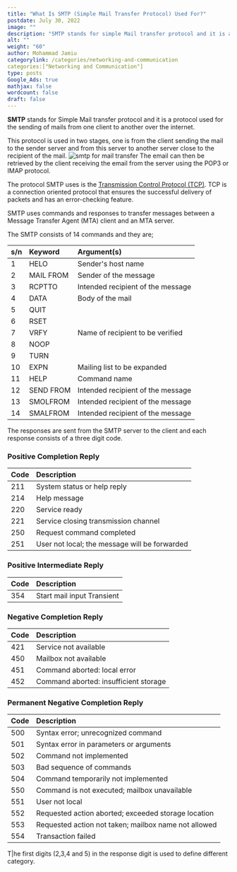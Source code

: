 ```yaml
---
title: "What Is SMTP (Simple Mail Transfer Protocol) Used For?"
postdate: July 30, 2022
image: ""
description: "SMTP stands for simple Mail transfer protocol and it is a protocol used for the sending of mails from one client to another over the internet"
alt: ""
weight: "60"
author: Mohammad Jamiu
categorylink: /categories/networking-and-communication
categories:["Networking and Communication"]
type: posts
Google_Ads: true
mathjax: false
wordcount: false
draft: false
---
```


**SMTP** stands for Simple Mail transfer protocol and it is a protocol used for the sending of mails from one client to another over the internet.

This protocol is used in two stages, one is from the client sending the mail to the sender server and from this server to another server close to the recipient of the mail.
<img src="/images/smtpserver.png" alt="smtp for mail transfer" loading="lazy">
The email can then be retrieved by the client receiving the email from the server using the POP3 or IMAP protocol.

The protocol SMTP uses is the <a class="links-to-article" href="/networking/what-is-tcp-ip-and-how-it-is-different-from-osi-model/">Transmission Control Protocol (TCP)</a>. TCP is a connection oriented protocol that ensures the successful delivery of packets and has an error-checking feature.

SMTP uses commands and responses to transfer messages between a Message Transfer Agent (MTA) client and an MTA server.

The SMTP consists of 14 commands and they are;

| s/n | Keyword   | Argument(s)                       |
| :-- | :-------- | :-------------------------------- |
| 1   | HELO      | Sender's host name                |
| 2   | MAIL FROM | Sender of the message             |
| 3   | RCPTTO    | Intended recipient of the message |
| 4   | DATA      | Body of the mail                  |
| 5   | QUIT      |                                   |
| 6   | RSET      |                                   |
| 7   | VRFY      | Name of recipient to be verified  |
| 8   | NOOP      |                                   |
| 9   | TURN      |                                   |
| 10  | EXPN      | Mailing list to be expanded       |
| 11  | HELP      | Command name                      |
| 12  | SEND FROM | Intended recipient of the message |
| 13  | SMOLFROM  | Intended recipient of the message |
| 14  | SMALFROM  | Intended recipient of the message |

The responses are sent from the SMTP server to the client and each response consists of a three digit code.

### Positive Completion Reply

| Code | Description                                   |
| :--- | :-------------------------------------------- |
| 211  | System status or help reply                   |
| 214  | Help message                                  |
| 220  | Service ready                                 |
| 221  | Service closing transmission channel          |
| 250  | Request command completed                     |
| 251  | User not local; the message will be forwarded |

### Positive Intermediate Reply

| Code | Description                |
| :--- | :------------------------- |
| 354  | Start mail input Transient |

### Negative Completion Reply

| Code | Description                           |
| :--- | :------------------------------------ |
| 421  | Service not available                 |
| 450  | Mailbox not available                 |
| 451  | Command aborted: local error          |
| 452  | Command aborted: insufficient storage |

### Permanent Negative Completion Reply

| Code | Description                                          |
| :--- | :--------------------------------------------------- |
| 500  | Syntax error; unrecognized command                   |
| 501  | Syntax error in parameters or arguments              |
| 502  | Command not implemented                              |
| 503  | Bad sequence of commands                             |
| 504  | Command temporarily not implemented                  |
| 550  | Command is not executed; mailbox unavailable         |
| 551  | User not local                                       |
| 552  | Requested action aborted; exceeded storage location  |
| 553  | Requested action not taken; mailbox name not allowed |
| 554  | Transaction failed                                   |

T|he first digits (2,3,4 and 5) in the response digit is used to define different category.
